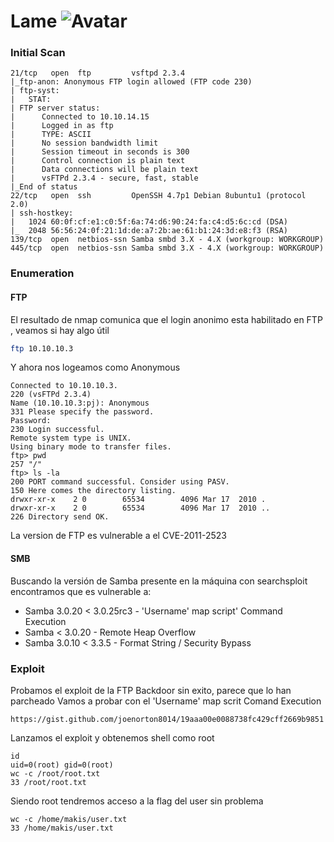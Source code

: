 # Lame ![Avatar](https://www.hackthebox.eu/storage/avatars/fb2d9f98400e3c802a0d7145e125c4ff_thumb.png)     

### Initial Scan

```nmap
21/tcp   open  ftp         vsftpd 2.3.4
|_ftp-anon: Anonymous FTP login allowed (FTP code 230)
| ftp-syst: 
|   STAT: 
| FTP server status:
|      Connected to 10.10.14.15
|      Logged in as ftp
|      TYPE: ASCII
|      No session bandwidth limit
|      Session timeout in seconds is 300
|      Control connection is plain text
|      Data connections will be plain text
|      vsFTPd 2.3.4 - secure, fast, stable
|_End of status
22/tcp   open  ssh         OpenSSH 4.7p1 Debian 8ubuntu1 (protocol 2.0)
| ssh-hostkey: 
|   1024 60:0f:cf:e1:c0:5f:6a:74:d6:90:24:fa:c4:d5:6c:cd (DSA)
|_  2048 56:56:24:0f:21:1d:de:a7:2b:ae:61:b1:24:3d:e8:f3 (RSA)
139/tcp  open  netbios-ssn Samba smbd 3.X - 4.X (workgroup: WORKGROUP)
445/tcp  open  netbios-ssn Samba smbd 3.X - 4.X (workgroup: WORKGROUP)
```
### Enumeration
#### FTP
El resultado de nmap comunica que el login anonimo esta habilitado en FTP , veamos si hay algo útil
```bash
ftp 10.10.10.3
```
Y ahora nos logeamos como Anonymous
```ftp
Connected to 10.10.10.3.
220 (vsFTPd 2.3.4)
Name (10.10.10.3:pj): Anonymous
331 Please specify the password.
Password:
230 Login successful.
Remote system type is UNIX.
Using binary mode to transfer files.
ftp> pwd
257 "/"
ftp> ls -la
200 PORT command successful. Consider using PASV.
150 Here comes the directory listing.
drwxr-xr-x    2 0        65534        4096 Mar 17  2010 .
drwxr-xr-x    2 0        65534        4096 Mar 17  2010 ..
226 Directory send OK.
```
La version de FTP es vulnerable a el CVE-2011-2523

#### SMB 
Buscando la versión de Samba presente en la máquina con searchsploit encontramos que es vulnerable a:
* Samba 3.0.20 < 3.0.25rc3 - 'Username' map script' Command Execution
* Samba < 3.0.20 - Remote Heap Overflow
* Samba 3.0.10 < 3.3.5 - Format String / Security Bypass 

### Exploit

Probamos el exploit de la FTP Backdoor sin exito, parece que lo han parcheado
Vamos a probar con el 'Username' map scrit Comand Execution
```URL
https://gist.github.com/joenorton8014/19aaa00e0088738fc429cff2669b9851
```
Lanzamos el exploit y obtenemos shell como root
```shell
id
uid=0(root) gid=0(root)
wc -c /root/root.txt
33 /root/root.txt
```
Siendo root tendremos acceso a la flag del user sin problema
```
wc -c /home/makis/user.txt
33 /home/makis/user.txt
```
